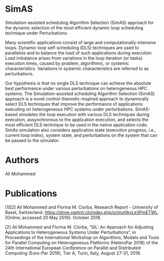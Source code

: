 # SimAS
Simulation-assisted scheduling Algorithm Selection (SimAS) approach for the dynamic selection of the most efficient dynamic loop scheduling technique under Perturbations.

Many scientific applications consist of large and computationally-intensive loops. Dynamic loop self-scheduling (DLS) techniques are used to parallelize and to balance the load of such applications during execution. Load imbalance arises from variations in the loop iteration (or tasks) execution times, caused by problem, algorithmic, or systemic characteristics. Variations in systemic characteristics are referred to as perturbations. 

Our hypothesis is that no single DLS technique can achieve the absolute best performance under various perturbations on heterogeneous HPC systems. The Simulation-assisted scheduling Algorithm Selection (SimAS) approach is a novel control-theoretic-inspired approach to dynamically select DLS techniques that improve the performance of applications executing on heterogeneous HPC systems under perturbations. SimAS-based simulates the loop execution with various DLS techniques during execution, assynchronous to the application execution, and selects the most efficient DLS technique to be used in the native application code. SimAs simulation also considers application state (execution progress, i.e., current loop index), system state, and perturbations on the system that can be passed to the simulator.

Authors
=======
Ali Mohammed

Publications
=============
[1][2] Ali Mohammed and Florina M. Ciorba. Research Report - University of Basel, Switzerland. https://drive.switch.ch/index.php/s/imo0kyLe3PmETWL. [Online; accessed 20 May 2019]. October 2018.

[2]  Ali Mohammed and Florina M. Ciorba, “SiL: An Approach for Adjusting Applications to Heterogeneous Systems Under Perturbations”, in Proceedings of the International Workshop on Algorithms, Models and Tools for Parallel Computing on Heterogeneous Platforms (HeteroPar 2018) of the 24th International European Conference on Parallel and Distributed Computing (Euro-Par 2018), Tier A, Turin, Italy, August 27-31, 2018.
